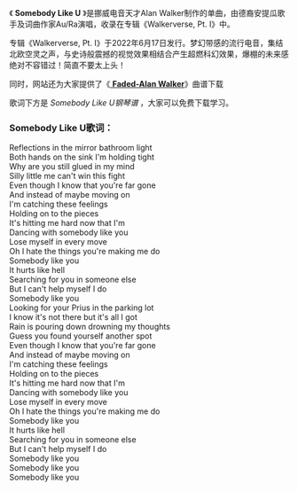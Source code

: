 

《 **Somebody Like U** 》是挪威电音天才Alan
Walker制作的单曲，由德裔安提瓜歌手及词曲作家Au/Ra演唱，收录在专辑《Walkerverse, Pt. I》中。

专辑《Walkerverse, Pt.
I》于2022年6月17日发行。梦幻带感的流行电音，集结北欧空灵之声，与史诗般震撼的视觉效果相结合产生超燃科幻效果，爆棚的未来感绝对不容错过！简直不要太上头！

同时，网站还为大家提供了《[ **Faded-Alan Walker**](Music-6950.html "Faded-Alan
Walker")》曲谱下载

歌词下方是 _Somebody Like U钢琴谱_ ，大家可以免费下载学习。

### Somebody Like U歌词：

Reflections in the mirror bathroom light  
Both hands on the sink I'm holding tight  
Why are you still glued in my mind  
Silly little me can't win this fight  
Even though I know that you're far gone  
And instead of maybe moving on  
I'm catching these feelings  
Holding on to the pieces  
It's hitting me hard now that I'm  
Dancing with somebody like you  
Lose myself in every move  
Oh I hate the things you're making me do  
Somebody like you  
It hurts like hell  
Searching for you in someone else  
But I can't help myself I do  
Somebody like you  
Looking for your Prius in the parking lot  
I know it's not there but it's all I got  
Rain is pouring down drowning my thoughts  
Guess you found yourself another spot  
Even though I know that you're far gone  
And instead of maybe moving on  
I'm catching these feelings  
Holding on to the pieces  
It's hitting me hard now that I'm  
Dancing with somebody like you  
Lose myself in every move  
Oh I hate the things you're making me do  
Somebody like you  
It hurts like hell  
Searching for you in someone else  
But I can't help myself I do  
Somebody like you  
Somebody like you  
Somebody like you

